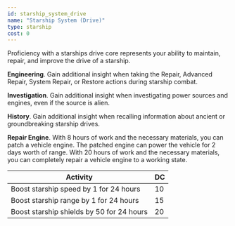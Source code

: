 ```yaml
---
id: starship_system_drive
name: "Starship System (Drive)"
type: starship
cost: 0
---
```


Proficiency with a starships drive core represents your ability to maintain, repair, and improve the drive of a starship.

__Engineering__. Gain additional insight when taking the Repair, Advanced Repair, System Repair, or Restore actions 
during starship combat.

__Investigation__. Gain additional insight when investigating power sources and engines, even if the source is alien.

__History__. Gain additional insight when recalling information about ancient or groundbreaking starship drives.

__Repair Engine__.
With 8 hours of work and the necessary materials, you can patch a vehicle engine. The patched engine
can power the vehicle for 2 days worth of range. With 20 hours of work and the necessary materials, you can
completely repair a vehicle engine to a working state.


Activity | DC
--- | ---
Boost starship speed by 1 for 24 hours | 10
Boost starship range by 1 for 24 hours | 15
Boost starship shields by 50 for 24 hours | 20
